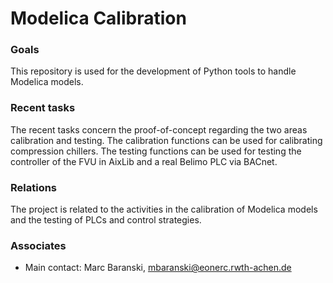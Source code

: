 Modelica Calibration
======

### Goals
This repository is used for the development of Python tools to handle Modelica
models. 

### Recent tasks
The recent tasks concern the proof-of-concept regarding the two areas calibration
and testing. The calibration functions can be used for calibrating compression chillers. 
The testing functions can be used for testing the controller of the FVU in AixLib and a 
real Belimo PLC via BACnet.

### Relations
The project is related to the activities in the calibration of Modelica models and the 
testing of PLCs and control strategies. 

### Associates
- Main contact: Marc Baranski, mbaranski@eonerc.rwth-achen.de


